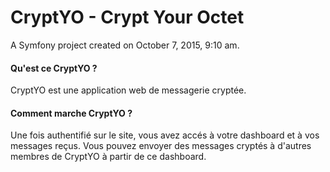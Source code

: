 # CryptYO - Crypt Your Octet
A Symfony project created on October 7, 2015, 9:10 am.

#### Qu'est ce CryptYO ?
CryptYO est une application web de messagerie cryptée.

#### Comment marche CryptYO ?
Une fois authentifié sur le site, vous avez accés à votre dashboard et à vos messages reçus.
Vous pouvez envoyer des messages cryptés à d'autres membres de CryptYO à partir de ce dashboard.

